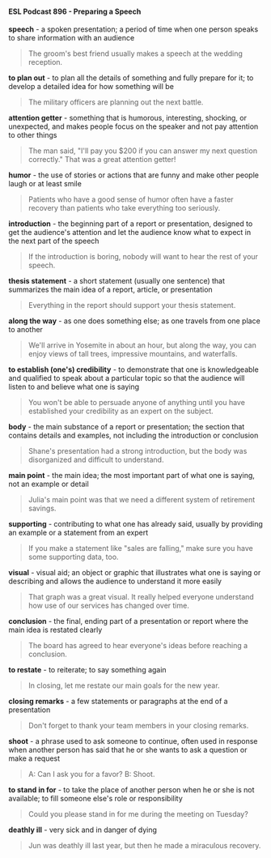 #### ESL Podcast 896 - Preparing a Speech

**speech** - a spoken presentation; a period of time when one person speaks to
share information with an audience

> The groom's best friend usually makes a speech at the wedding reception.

**to plan out** - to plan all the details of something and fully prepare for it; to
develop a detailed idea for how something will be

> The military officers are planning out the next battle.

**attention getter** - something that is humorous, interesting, shocking, or
unexpected, and makes people focus on the speaker and not pay attention to
other things

> The man said, "I'll pay you $200 if you can answer my next question correctly."
That was a great attention getter!

**humor** - the use of stories or actions that are funny and make other people
laugh or at least smile

> Patients who have a good sense of humor often have a faster recovery than
patients who take everything too seriously.

**introduction** - the beginning part of a report or presentation, designed to get the
audience's attention and let the audience know what to expect in the next part of
the speech

> If the introduction is boring, nobody will want to hear the rest of your speech.

**thesis statement** - a short statement (usually one sentence) that summarizes
the main idea of a report, article, or presentation

> Everything in the report should support your thesis statement.

**along the way** - as one does something else; as one travels from one place to
another

> We'll arrive in Yosemite in about an hour, but along the way, you can enjoy
views of tall trees, impressive mountains, and waterfalls.

**to establish (one's) credibility** - to demonstrate that one is knowledgeable and
qualified to speak about a particular topic so that the audience will listen to and
believe what one is saying

> You won't be able to persuade anyone of anything until you have established
your credibility as an expert on the subject.

**body** - the main substance of a report or presentation; the section that contains
details and examples, not including the introduction or conclusion

> Shane's presentation had a strong introduction, but the body was disorganized
and difficult to understand.

**main point** - the main idea; the most important part of what one is saying, not an
example or detail

> Julia's main point was that we need a different system of retirement savings.

**supporting** - contributing to what one has already said, usually by providing an
example or a statement from an expert

> If you make a statement like "sales are falling," make sure you have some
supporting data, too.

**visual** - visual aid; an object or graphic that illustrates what one is saying or
describing and allows the audience to understand it more easily

> That graph was a great visual. It really helped everyone understand how use of
our services has changed over time.

**conclusion** - the final, ending part of a presentation or report where the main
idea is restated clearly

> The board has agreed to hear everyone's ideas before reaching a conclusion.

**to restate** - to reiterate; to say something again

> In closing, let me restate our main goals for the new year.

**closing remarks** - a few statements or paragraphs at the end of a presentation

> Don't forget to thank your team members in your closing remarks.

**shoot** - a phrase used to ask someone to continue, often used in response
when another person has said that he or she wants to ask a question or make a
request

> A: Can I ask you for a favor?
B: Shoot.

**to stand in for** - to take the place of another person when he or she is not
available; to fill someone else's role or responsibility

> Could you please stand in for me during the meeting on Tuesday?

**deathly ill** - very sick and in danger of dying

> Jun was deathly ill last year, but then he made a miraculous recovery.

